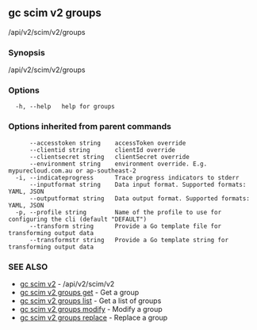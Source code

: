 ## gc scim v2 groups

/api/v2/scim/v2/groups

### Synopsis

/api/v2/scim/v2/groups

### Options

```
  -h, --help   help for groups
```

### Options inherited from parent commands

```
      --accesstoken string    accessToken override
      --clientid string       clientId override
      --clientsecret string   clientSecret override
      --environment string    environment override. E.g. mypurecloud.com.au or ap-southeast-2
  -i, --indicateprogress      Trace progress indicators to stderr
      --inputformat string    Data input format. Supported formats: YAML, JSON
      --outputformat string   Data output format. Supported formats: YAML, JSON
  -p, --profile string        Name of the profile to use for configuring the cli (default "DEFAULT")
      --transform string      Provide a Go template file for transforming output data
      --transformstr string   Provide a Go template string for transforming output data
```

### SEE ALSO

* [gc scim v2](gc_scim_v2.html)	 - /api/v2/scim/v2
* [gc scim v2 groups get](gc_scim_v2_groups_get.html)	 - Get a group
* [gc scim v2 groups list](gc_scim_v2_groups_list.html)	 - Get a list of groups
* [gc scim v2 groups modify](gc_scim_v2_groups_modify.html)	 - Modify a group
* [gc scim v2 groups replace](gc_scim_v2_groups_replace.html)	 - Replace a group


